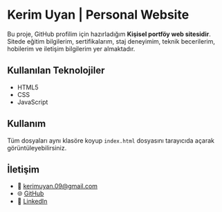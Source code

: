 # Kerim Uyan | Personal Website

Bu proje, GitHub profilim için hazırladığım **Kişisel portföy web sitesidir**.  
Sitede eğitim bilgilerim, sertifikalarım, staj deneyimim, teknik becerilerim, hobilerim ve iletişim bilgilerim yer almaktadır.

## Kullanılan Teknolojiler
- HTML5
- CSS
- JavaScript

## Kullanım
Tüm dosyaları aynı klasöre koyup `index.html` dosyasını tarayıcıda açarak görüntüleyebilirsiniz.

## İletişim
- 📧 kerimuyan.09@gmail.com  
- 🌐 [GitHub](https://github.com/kerimuyan)  
- 🔗 [LinkedIn](https://linkedin.com/in/kerim-uyan-05a34b342)
